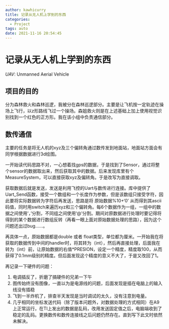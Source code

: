 ```yaml
---
author: kawhicurry
title: 记录从无人机上学到的东西
categories:
  - Project
tags: auto
date: 2021-11-16 20:54:45
---
```


# 记录从无人机上学到的东西

*UAV*: Unmanned Aerial Vehicle

## 项目的目的

分为森林救火和森林巡逻，我被分在森林巡逻部分。主要是让飞机按一定轨迹在操场上飞行，以z形路线飞过一个操场。森姐救火则是在上述基础上加上使用视觉识别找到一个红色的正方形。我在该小组中负责通信部分。

## 数传通信

主要的任务是将无人机的xyz及三个偏转角通过数传发到地面站，地面站方面会有同学根据数据进行3d绘图。

一开始读代码思路不对，一心想着找gps的数据，于是找到了Sensor，通过将整个sensor的数据取出来，然后获取其中的数据。后来发现库里有个MeasureSystem，可以直接获取xyz及偏转角。于是改写为直接调取。

获取数据后就是发送，发送是利用飞控的Uart与数传进行连接。库中提供了Uart_Send函数，接受一个数组和一个长度作为参数，但是该数组只接受字符，因此要将实际数据转为字符后再发送，思路是将 原始数据%10+‘0’ 从而得到其ascii码值，同时用switch来遍历xyz和三个偏转角。每6个数据作为一组，一组中的数据之间使用‘，’分割，不同组之间使用‘@’分割。期间对原数据进行处理时要记得将得到的某个数据进行数组反转（再看一眼上面对原始数据处理的思路），因为这个问题还出过bug……。

再具体一点，原始数据都是double 或者 float类型，单位都为厘米。一开始我在将获取的数据传到中间的handler时，将其转为（int），然后再直接处理，后面我在转为（int）前，让原始数据的右值*PRESION，设定一个精度，精度取100，从而获得了0.1mm级别的精度。但后面发现这个精度的意义不大了，于是又改回了1。

再记录一下硬件的问题：

1. 电调插反了，折磨了搞硬件的兄弟一下午
2. 图传始终没有图像，一直以为是电源线的问题，后面发现是插在电脑上的输入线没有插稳
3. 飞到一半炸机了，排查半天发现是当时调试的太久，没有注意到电量。
4. 几乎相同的坐标发送代码（除了版本问题外，对数据处理的方式相同）在A9上正常运行，在TI上发出的数据是乱码，改用发送固定值之后，电脑端收到了稳定的乱码。更换数传和数传连接线之后问题仍然存在。直到写下此文时依然未解决。
